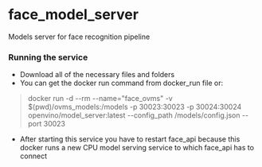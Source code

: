 # face_model_server
Models server for face recognition pipeline

### Running the service
- Download all of the necessary files and folders
- You can get the docker run command from docker_run file or:
> docker run -d --rm --name="face_ovms" -v $(pwd)/ovms_models:/models -p 30023:30023 -p 30024:30024 openvino/model_server:latest --config_path /models/config.json --port 30023
- After starting this service you have to restart face_api because this docker runs a new CPU model serving service to which face_api has to connect
